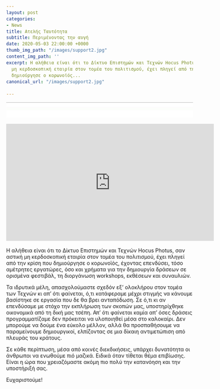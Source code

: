 ```yaml
---
layout: post
categories:
- News
title: Ατελής Ταυτότητα
subtitle: Περιμένοντας την αυγή
date: 2020-05-03 22:00:00 +0000
thumb_img_path: "/images/support2.jpg"
content_img_path: ''
excerpt: Η αλήθεια είναι ότι το Δίκτυο Επιστημών και Τεχνών Hocus Photus, σαν αστική
  μη κερδοσκοπική εταιρία στον τομέα του πολιτισμού, έχει πληγεί από την κρίση που
  δημιούργησε ο κορωνοϊός...
canonical_url: "/images/support2.jpg"

---
```

![](/images/bwok-2.jpg)

<iframe width="560" height="315" src="https://www.youtube.com/embed/slG5KfniGQc" frameborder="0" allow="accelerometer; autoplay; encrypted-media; gyroscope; picture-in-picture" allowfullscreen></iframe>

Η αλήθεια είναι ότι το Δίκτυο Επιστημών και Τεχνών Hocus Photus, σαν αστική μη κερδοσκοπική εταιρία στον τομέα του πολιτισμού, έχει πληγεί από την κρίση που δημιούργησε ο κορωνοϊός, έχοντας επενδύσει, τόσο αμέτρητες εργατώρες, όσο και χρήματα για την δημιουργία δράσεων σε ορισμένα φεστιβάλ, τη διοργάνωση workshops, εκθέσεων και συναυλιών.

Τα ιδρυτικά μέλη, απασχολούμαστε σχεδόν εξ’ ολοκλήρου στον τομέα των Τεχνών κι απ’ ότι φαίνεται, ό,τι κατάφεραμε μέχρι στιγμής να κάνουμε βασίστηκε σε εργασία που δε θα βρει ανταπόδωση. Σε ό,τι κι αν επενδύσαμε με στόχο την εκπλήρωση των σκοπών μας, υποστηρίχθηκε οικονομικά από τη δική μας τσέπη. Απ’ ότι φαίνεται καμία απ’ όσες δράσεις προγραμματίζαμε δεν πρόκειται να υλοποιηθεί μέσα στο καλοκαίρι. Δεν μπορούμε να δούμε ένα εύκολο μέλλον, αλλά θα προσπαθήσουμε να παραμείνουμε δημιουργικοί, ελπίζοντας σε μια δίκαιη αντιμετώπιση από πλευράς του κράτους.

Σε κάθε περίπτωση, μέσα από κοινές διεκδικήσεις, υπάρχει δυνατότητα οι άνθρωποι να ενωθούμε πιό μαζικά. Ειδικά όταν τίθεται θέμα επιβίωσης. Είναι η ώρα που χρειαζόμαστε ακόμη πιο πολύ την κατανόηση και την υποστήριξή σας.

Ευχαριστούμε!